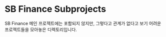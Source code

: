 SB Finance Subprojects
======================

SB Finance 메인 프로젝트에는 포함되지 않지만, 그렇다고 관계가 없다고 보기
어려운 프로젝트들을 모아놓은 디렉토리입니다.
